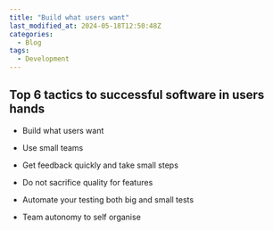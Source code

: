```yaml
---
title: "Build what users want"
last_modified_at: 2024-05-18T12:50:48Z
categories:
  - Blog
tags:
  - Development
---
```


## Top 6 tactics to successful software in users hands

- Build what users want

- Use small teams

- Get feedback quickly and take small steps

- Do not sacrifice quality for features

- Automate your testing both big and small tests

- Team autonomy to self organise
